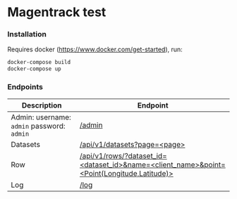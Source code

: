 # Magentrack test

### Installation

Requires docker (https://www.docker.com/get-started), run:

```sh
docker-compose build
docker-compose up
```

### Endpoints
| Description | Endpoint |
| ------ | ------ |
| Admin: username: ```admin``` password: ```admin``` | [/admin][Admin] |
| Datasets | [/api/v1/datasets?page=\<page\>][Data] |
| Row | [/api/v1/rows/?dataset_id=<dataset_id>&name=<client_name>&point=<Point(Longitude,Latitude)>][Row] |
| Log | [/log][Log] |


   [Admin]: <http://localhost:8000/admin/>
   [Data]: <http://localhost:8000/api/v1/datasets/>
   [Row]: <http://localhost:8000/api/v1/rows/>
   [Log]: <http://localhost:8000/log/>
